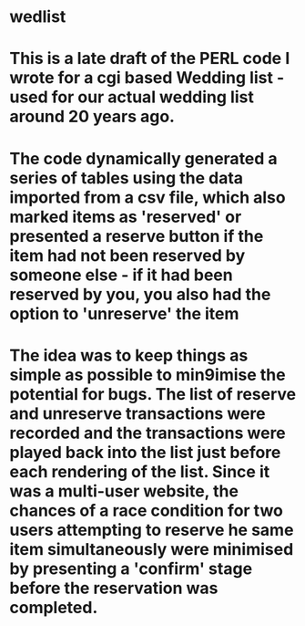 # wedlist
#
# This is a late draft of the PERL code I wrote for a cgi based Wedding list - used for our actual wedding list around 20 years ago.
#
# The code dynamically generated a series of tables using the data imported from a csv file, which also marked items as 'reserved' or presented a reserve button if the item had not been reserved by someone else - if it had been reserved by you, you also had the option to 'unreserve' the item
#
# The idea was to keep things as simple as possible to min9imise the potential for bugs. The list of reserve and unreserve transactions were recorded and the transactions were played back into the list just before each rendering of the list. Since it was a multi-user website, the chances of a race condition for two users attempting to reserve he same item simultaneously were minimised by presenting a 'confirm' stage before the reservation was completed. 
#
#
#
